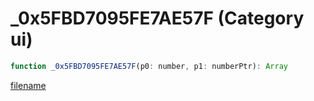 # _0x5FBD7095FE7AE57F (Category ui)

```js
function _0x5FBD7095FE7AE57F(p0: number, p1: numberPtr): Array
```

[filename](_0x5FBD7095FE7AE57F_m.md ':include')